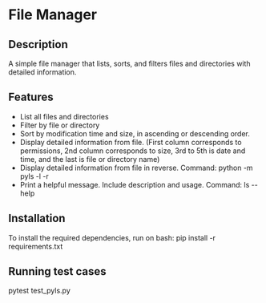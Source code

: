 # File Manager

## Description
A simple file manager that lists, sorts, and filters files and directories with detailed information.

## Features
- List all files and directories
- Filter by file or directory
- Sort by modification time and size, in ascending or descending order.
- Display detailed information from file. (First column corresponds to permissions, 2nd column corresponds to
size, 3rd to 5th is date and time, and the last is file or directory name)
- Display detailed information from file in reverse. Command: python -m pyls -l -r
- Print a helpful message. Include description and usage. Command: ls --help


## Installation
To install the required dependencies, run on bash:
pip install -r requirements.txt


## Running test cases
pytest test_pyls.py
